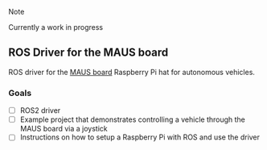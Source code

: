 > [!NOTE]
> Currently a work in progress

## ROS Driver for the MAUS board
ROS driver for the [MAUS board](https://github.com/JBarrada/maus_board) Raspberry Pi hat for autonomous vehicles.

### Goals
- [ ] ROS2 driver
- [ ] Example project that demonstrates controlling a vehicle through the MAUS board via a joystick
- [ ] Instructions on how to setup a Raspberry Pi with ROS and use the driver
